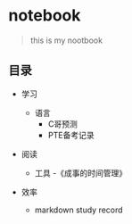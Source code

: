 # notebook

> this is my nootbook

## 目录

- 学习  
  - 语言
    - C哥预测
    - PTE备考记录

- 阅读
  - 工具
    -《成事的时间管理》
- 效率
  - markdown study record
